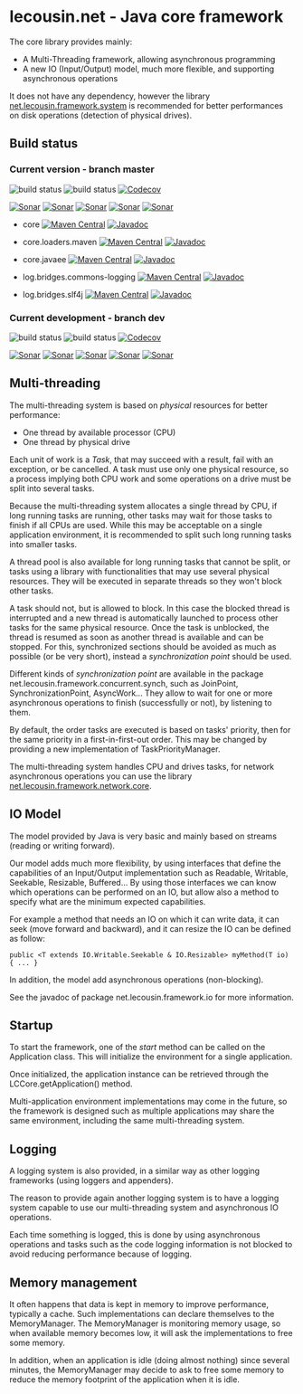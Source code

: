 
# lecousin.net - Java core framework

The core library provides mainly:
 * A Multi-Threading framework, allowing asynchronous programming
 * A new IO (Input/Output) model, much more flexible, and supporting asynchronous operations

It does not have any dependency, however the library [net.lecousin.framework.system](https://github.com/lecousin/java-framework-system "java-framework-system")
is recommended for better performances on disk operations (detection of physical drives).

## Build status

### Current version - branch master

![build status](https://travis-ci.org/lecousin/java-framework-core.svg?branch=master "Build Status")
![build status](https://ci.appveyor.com/api/projects/status/github/lecousin/java-framework-core?branch=master&svg=true "Build Status")
[![Codecov](https://codecov.io/gh/lecousin/java-framework-core/graph/badge.svg)](https://codecov.io/gh/lecousin/java-framework-core/branch/master)


[![Sonar](https://sonarcloud.io/api/project_badges/measure?project=lecousin_java-framework-core&branch=master&metric=alert_status)](https://sonarcloud.io/dashboard?branch=master&id=lecousin_java-framework-core)
[![Sonar](https://sonarcloud.io/api/project_badges/measure?project=lecousin_java-framework-core&branch=master&metric=bugs)](https://sonarcloud.io/dashboard?branch=master&id=lecousin_java-framework-core)
[![Sonar](https://sonarcloud.io/api/project_badges/measure?project=lecousin_java-framework-core&branch=master&metric=vulnerabilities)](https://sonarcloud.io/dashboard?branch=master&id=lecousin_java-framework-core)
[![Sonar](https://sonarcloud.io/api/project_badges/measure?project=lecousin_java-framework-core&branch=master&metric=code_smells)](https://sonarcloud.io/dashboard?branch=master&id=lecousin_java-framework-core)
[![Sonar](https://sonarcloud.io/api/project_badges/measure?project=lecousin_java-framework-core&branch=master&metric=coverage)](https://sonarcloud.io/dashboard?branch=master&id=lecousin_java-framework-core)

 - core [![Maven Central](https://img.shields.io/maven-central/v/net.lecousin/core.svg)](http://search.maven.org/#search%7Cga%7C1%7Cg%3A%22net.lecousin%22%20AND%20a%3A%22core%22)
 [![Javadoc](https://img.shields.io/badge/javadoc-0.17.0-brightgreen.svg)](https://www.javadoc.io/doc/net.lecousin/core/0.17.0)
 
 - core.loaders.maven [![Maven Central](https://img.shields.io/maven-central/v/net.lecousin.core.loaders/maven.svg)](http://search.maven.org/#search%7Cga%7C1%7Cg%3A%22net.lecousin.core.loaders%22%20AND%20a%3A%22maven%22)
 [![Javadoc](https://img.shields.io/badge/javadoc-0.17.0-brightgreen.svg)](https://www.javadoc.io/doc/net.lecousin.core.loaders/maven/0.17.0)
 
 - core.javaee [![Maven Central](https://img.shields.io/maven-central/v/net.lecousin/core.javaee.svg)](http://search.maven.org/#search%7Cga%7C1%7Cg%3A%22net.lecousin%22%20AND%20a%3A%22core.javaee%22)
 [![Javadoc](https://img.shields.io/badge/javadoc-0.17.0-brightgreen.svg)](https://www.javadoc.io/doc/net.lecousin/core.javaee/0.17.0)
 
 - log.bridges.commons-logging [![Maven Central](https://img.shields.io/maven-central/v/net.lecousin.framework/log.bridges.commons-logging.svg)](http://search.maven.org/#search%7Cga%7C1%7Cg%3A%22net.lecousin.framework%22%20AND%20a%3A%22log.bridges.commons-logging%22)
 [![Javadoc](https://img.shields.io/badge/javadoc-0.17.0-brightgreen.svg)](https://www.javadoc.io/doc/net.lecousin.framework/log.bridges.commons-logging/0.17.0)
 
 - log.bridges.slf4j [![Maven Central](https://img.shields.io/maven-central/v/net.lecousin.framework/log.bridges.slf4j.svg)](http://search.maven.org/#search%7Cga%7C1%7Cg%3A%22net.lecousin.framework%22%20AND%20a%3A%22log.bridges.slf4j%22)
 [![Javadoc](https://img.shields.io/badge/javadoc-0.17.0-brightgreen.svg)](https://www.javadoc.io/doc/net.lecousin.framework/log.bridges.slf4j/0.17.0)

### Current development - branch dev

![build status](https://travis-ci.org/lecousin/java-framework-core.svg?branch=dev "Build Status")
![build status](https://ci.appveyor.com/api/projects/status/github/lecousin/java-framework-core?branch=dev&svg=true "Build Status")
[![Codecov](https://codecov.io/gh/lecousin/java-framework-core/branch/dev/graph/badge.svg)](https://codecov.io/gh/lecousin/java-framework-core/branch/dev)

[![Sonar](https://sonarcloud.io/api/project_badges/measure?project=lecousin_java-framework-core&branch=dev&metric=alert_status)](https://sonarcloud.io/dashboard?branch=dev&id=lecousin_java-framework-core)
[![Sonar](https://sonarcloud.io/api/project_badges/measure?project=lecousin_java-framework-core&branch=dev&metric=bugs)](https://sonarcloud.io/dashboard?branch=dev&id=lecousin_java-framework-core)
[![Sonar](https://sonarcloud.io/api/project_badges/measure?project=lecousin_java-framework-core&branch=dev&metric=vulnerabilities)](https://sonarcloud.io/dashboard?branch=dev&id=lecousin_java-framework-core)
[![Sonar](https://sonarcloud.io/api/project_badges/measure?project=lecousin_java-framework-core&branch=dev&metric=code_smells)](https://sonarcloud.io/dashboard?branch=dev&id=lecousin_java-framework-core)
[![Sonar](https://sonarcloud.io/api/project_badges/measure?project=lecousin_java-framework-core&branch=dev&metric=coverage)](https://sonarcloud.io/dashboard?branch=dev&id=lecousin_java-framework-core)


## Multi-threading

The multi-threading system is based on _physical_ resources for better performance:
 * One thread by available processor (CPU)
 * One thread by physical drive
 
Each unit of work is a _Task_, that may succeed with a result, fail with an exception, or be cancelled.
A task must use only one physical resource, so a process implying both CPU work and some operations on a drive
must be split into several tasks.

Because the multi-threading system allocates a single thread by CPU, if long running tasks are running, other
tasks may wait for those tasks to finish if all CPUs are used. While this may be acceptable on a single application
environment, it is recommended to split such long running tasks into smaller tasks.

A thread pool is also available for long running tasks that cannot be split,
or tasks using a library with functionalities that may use several physical resources.
They will be executed in separate threads so they won't block other tasks.

A task should not, but is allowed to block. In this case the blocked thread is interrupted and a new thread
is automatically launched to process other tasks for the same physical resource. Once the task is unblocked,
the thread is resumed as soon as another thread is available and can be stopped. For this, synchronized
sections should be avoided as much as possible (or be very short), instead a _synchronization point_ should
be used.

Different kinds of _synchronization point_ are available in the package net.lecousin.framework.concurrent.synch,
such as JoinPoint, SynchronizationPoint, AsyncWork... They allow to wait for one or more asynchronous operations
to finish (successfully or not), by listening to them.

By default, the order tasks are executed is based on tasks' priority,
then for the same priority in a first-in-first-out order.
This may be changed by providing a new implementation of TaskPriorityManager.

The multi-threading system handles CPU and drives tasks, for network asynchronous operations you can
use the library [net.lecousin.framework.network.core](https://github.com/lecousin/java-framework-network-core "java-framework-network-core").

## IO Model

The model provided by Java is very basic and mainly based on streams (reading or writing forward).

Our model adds much more flexibility, by using interfaces that define the capabilities of an Input/Output
implementation such as Readable, Writable, Seekable, Resizable, Buffered...
By using those interfaces we can know which operations can be performed on an IO, but allow also a method
to specify what are the minimum expected capabilities.

For example a method that needs an IO on which it can write data, it can seek (move forward and backward),
and it can resize the IO can be defined as follow:

	public <T extends IO.Writable.Seekable & IO.Resizable> myMethod(T io) { ... }

In addition, the model add asynchronous operations (non-blocking).

See the javadoc of package net.lecousin.framework.io for more information. 
 
## Startup

To start the framework, one of the _start_ method can be called on the Application class.
This will initialize the environment for a single application.

Once initialized, the application instance can be retrieved through the LCCore.getApplication() method.

Multi-application environment implementations may come in the future, so the framework is designed such
as multiple applications may share the same environment, including the same multi-threading system.

## Logging

A logging system is also provided, in a similar way as other logging frameworks (using loggers and appenders).

The reason to provide again another logging system is to have a logging system capable to use our
multi-threading system and asynchronous IO operations.

Each time something is logged, this is done by using asynchronous operations and tasks such as the code
logging information is not blocked to avoid reducing performance because of logging. 

## Memory management

It often happens that data is kept in memory to improve performance, typically a cache. Such implementations
can declare themselves to the MemoryManager. The MemoryManager is monitoring memory usage, so when available
memory becomes low, it will ask the implementations to free some memory.

In addition, when an application is idle (doing almost nothing) since several minutes, the MemoryManager may
decide to ask to free some memory to reduce the memory footprint of the application when it is idle.
